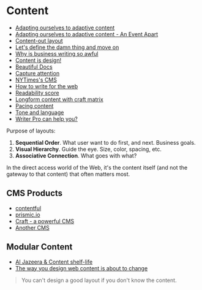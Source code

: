 # Content

* [Adapting ourselves to adaptive content](http://karenmcgrane.com/2012/09/04/adapting-ourselves-to-adaptive-content-video-slides-and-transcript-oh-my/)
* [Adapting ourselves to adaptive content - An Event Apart](https://vimeo.com/56705945)
* [Content-out layout](http://alistapart.com/article/content-out-layout)
* [Let's define the damn thing and move on](http://eatingelephant.com/2011/06/thoughts-on-defining-the-damn-thing/)
* [Why is business writing so awful](http://www.inc.com/magazine/20100501/why-is-business-writing-so-awful.html)
* [Content is design!](http://www.uie.com/articles/content_and_design/)
* [Beautiful Docs](https://github.com/PharkMillups/beautiful-docs/)
* [Capture attention](http://alyssamartin.me/blog/5-words-you-need-to-use-on-your-website-to-capture-attention)
* [NYTimes's CMS](http://open.blogs.nytimes.com/2014/06/17/scoop-a-glimpse-into-the-nytimes-cms/)
* [How to write for the web](http://demosthenes.info/blog/531/How-To-Write-For-The-Web-Murder-Your-Darlings)
* [Readability score](https://readability-score.com/)
* [Longform content with craft matrix](http://alistapart.com/blog/post/longform-content-with-craft-matrix/)
* [Pacing content](https://the-pastry-box-project.net/jason-santa-maria/2014-june-15)
* [Tone and language](http://www.helpscout.net/blog/tone-and-language/)
* [Writer Pro can help you?](http://sayzlim.net/editing-ia-writer-pro-syntax-control/)

Purpose of layouts:

1. **Sequential Order**. What user want to do first, and next. Business goals.
2. **Visual Hierarchy**. Guide the eye. Size, color, spacing, etc.
3. **Associative Connection**. What goes with what?

In the direct access world of the Web, it's the content itself (and not the gateway to that content) that often matters most.

## CMS Products

* [contentful](https://www.contentful.com/)
* [prismic.io](https://prismic.io/)
* [Craft - a powerful CMS](http://buildwithcraft.com/)
* [Another CMS](http://statamic.com/)

## Modular Content

* [Al Jazeera & Content shelf-life](http://markboulton.co.uk/journal/aljazeeracontent)
* [The way you design web content is about to change](http://www.newfangled.com/the_way_you_design_web_content_is_about_to_change)

> You can't design a good layout if you don't know the content.